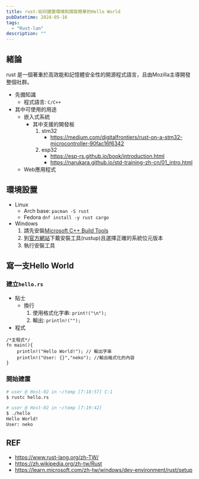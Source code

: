 ```yaml
---
title: rust-如何建置環境和撰寫簡單的Hello World
pubDatetime: 2024-05-16
tags:
  - "Rust-lan"
description: ""
---
```


## 緒論

rust 是一個著重於高效能和記憶體安全性的開源程式語言，且由Mozilla主導開發整個社群。

- 先備知識
  - 程式語言: `C/C++`
- 其中可使用的用途
  - 嵌入式系統
    - 其中支援的開發板
      1. stm32
         - https://medium.com/digitalfrontiers/rust-on-a-stm32-microcontroller-90fac16f6342
      2. esp32
         - https://esp-rs.github.io/book/introduction.html
         - https://narukara.github.io/std-training-zh-cn/01_intro.html
  - Web應用程式

## 環境設置

- Linux
  - Arch base: `pacman -S rust`
  - Fedora `dnf install -y rust cargo`
- Windows
  1. 請先安裝[Microsoft C++ Build Tools](https://visualstudio.microsoft.com/zh-hant/visual-cpp-build-tools/)
  2. 到[官方網站](https://www.rust-lang.org/tools/install)下戴安裝工具(rustup)且選擇正確的系統位元版本
  3. 執行安裝工具

## 寫一支Hello World

### 建立`hello.rs`

- 貼士
  - 換行
    1. 使用格式化字串: `print!("\n");`
    2. 輸出: `println!("");`
- 程式

```rust=
/*主程式*/
fn main(){
    println!("Hello World!"); // 輸出字串
    println!("User: {}","neko"); //輸出格式化的內容
}
```

### 開始建置

```zsh
# user @ Host-02 in ~/temp [7:18:57] C:1
$ rustc hello.rs

# user @ Host-02 in ~/temp [7:19:42]
$ ./hello
Hello World!
User: neko
```

## REF

- https://www.rust-lang.org/zh-TW/
- https://zh.wikipedia.org/zh-tw/Rust
- https://learn.microsoft.com/zh-tw/windows/dev-environment/rust/setup
